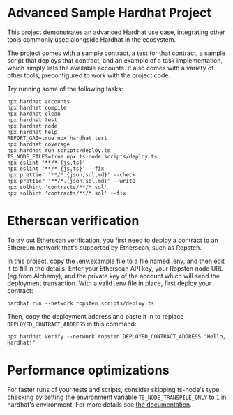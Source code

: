 # Advanced Sample Hardhat Project

This project demonstrates an advanced Hardhat use case, integrating other tools commonly used alongside Hardhat in the
ecosystem.

The project comes with a sample contract, a test for that contract, a sample script that deploys that contract, and an
example of a task implementation, which simply lists the available accounts. It also comes with a variety of other
tools, preconfigured to work with the project code.

Try running some of the following tasks:

```shell
npx hardhat accounts
npx hardhat compile
npx hardhat clean
npx hardhat test
npx hardhat node
npx hardhat help
REPORT_GAS=true npx hardhat test
npx hardhat coverage
npx hardhat run scripts/deploy.ts
TS_NODE_FILES=true npx ts-node scripts/deploy.ts
npx eslint '**/*.{js,ts}'
npx eslint '**/*.{js,ts}' --fix
npx prettier '**/*.{json,sol,md}' --check
npx prettier '**/*.{json,sol,md}' --write
npx solhint 'contracts/**/*.sol'
npx solhint 'contracts/**/*.sol' --fix
```

# Etherscan verification

To try out Etherscan verification, you first need to deploy a contract to an Ethereum network that's supported by
Etherscan, such as Ropsten.

In this project, copy the .env.example file to a file named .env, and then edit it to fill in the details. Enter your
Etherscan API key, your Ropsten node URL (eg from Alchemy), and the private key of the account which will send the
deployment transaction. With a valid .env file in place, first deploy your contract:

```shell
hardhat run --network ropsten scripts/deploy.ts
```

Then, copy the deployment address and paste it in to replace `DEPLOYED_CONTRACT_ADDRESS` in this command:

```shell
npx hardhat verify --network ropsten DEPLOYED_CONTRACT_ADDRESS "Hello, Hardhat!"
```

# Performance optimizations

For faster runs of your tests and scripts, consider skipping ts-node's type checking by setting the environment variable
`TS_NODE_TRANSPILE_ONLY` to `1` in hardhat's environment. For more details see
[the documentation](https://hardhat.org/guides/typescript.html#performance-optimizations).
